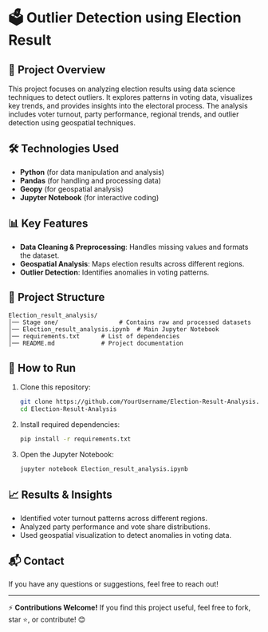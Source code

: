 # 🗳️ Outlier Detection using Election Result

## 📌 Project Overview
This project focuses on analyzing election results using data science techniques to detect outliers. 
It explores patterns in voting data, visualizes key trends, and provides insights into the electoral process. 
The analysis includes voter turnout, party performance, regional trends, and outlier detection using geospatial techniques.

## 🛠️ Technologies Used
- **Python** (for data manipulation and analysis)
- **Pandas** (for handling and processing data)
- **Geopy** (for geospatial analysis)
- **Jupyter Notebook** (for interactive coding)

## 📊 Key Features
- **Data Cleaning & Preprocessing**: Handles missing values and formats the dataset.
- **Geospatial Analysis**: Maps election results across different regions.
- **Outlier Detection**: Identifies anomalies in voting patterns.

## 📂 Project Structure
```
Election_result_analysis/
│── Stage one/                 # Contains raw and processed datasets
│── Election_result_analysis.ipynb  # Main Jupyter Notebook
│── requirements.txt      # List of dependencies
│── README.md             # Project documentation
```

## 🚀 How to Run
1. Clone this repository:
   ```sh
   git clone https://github.com/YourUsername/Election-Result-Analysis.git
   cd Election-Result-Analysis
   ```
2. Install required dependencies:
   ```sh
   pip install -r requirements.txt
   ```
3. Open the Jupyter Notebook:
   ```sh
   jupyter notebook Election_result_analysis.ipynb
   ```

## 📈 Results & Insights
- Identified voter turnout patterns across different regions.
- Analyzed party performance and vote share distributions.
- Used geospatial visualization to detect anomalies in voting data.

## 📬 Contact
If you have any questions or suggestions, feel free to reach out!

---
⚡ **Contributions Welcome!** If you find this project useful, feel free to fork, star ⭐, or contribute! 😊

